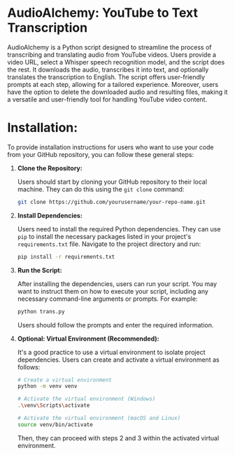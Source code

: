 # AudioAlchemy: YouTube to Text Transcription

AudioAlchemy is a Python script designed to streamline the process of transcribing and translating audio from YouTube videos. Users provide a video URL, select a Whisper speech recognition model, and the script does the rest. It downloads the audio, transcribes it into text, and optionally translates the transcription to English. The script offers user-friendly prompts at each step, allowing for a tailored experience. Moreover, users have the option to delete the downloaded audio and resulting files, making it a versatile and user-friendly tool for handling YouTube video content.

# Installation:

To provide installation instructions for users who want to use your code from your GitHub repository, you can follow these general steps:

1. **Clone the Repository:**

   Users should start by cloning your GitHub repository to their local machine. They can do this using the `git clone` command:

   ```bash
   git clone https://github.com/yourusername/your-repo-name.git
   ```

2. **Install Dependencies:**

   Users need to install the required Python dependencies. They can use `pip` to install the necessary packages listed in your project's `requirements.txt` file. Navigate to the project directory and run:

   ```bash
   pip install -r requirements.txt
   ```

3. **Run the Script:**

   After installing the dependencies, users can run your script. You may want to instruct them on how to execute your script, including any necessary command-line arguments or prompts. For example:

   ```bash
   python trans.py
   ```

   Users should follow the prompts and enter the required information.

4. **Optional: Virtual Environment (Recommended):**

   It's a good practice to use a virtual environment to isolate project dependencies. Users can create and activate a virtual environment as follows:

   ```bash
   # Create a virtual environment
   python -m venv venv

   # Activate the virtual environment (Windows)
   .\venv\Scripts\activate

   # Activate the virtual environment (macOS and Linux)
   source venv/bin/activate
   ```

   Then, they can proceed with steps 2 and 3 within the activated virtual environment.
